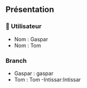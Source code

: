 ## Présentation

### 👤 Utilisateur
- Nom : Gaspar  
- Nom : Tom

### Branch
- Gaspar : gaspar
- Tom : Tom
-Intissar:Intissar
